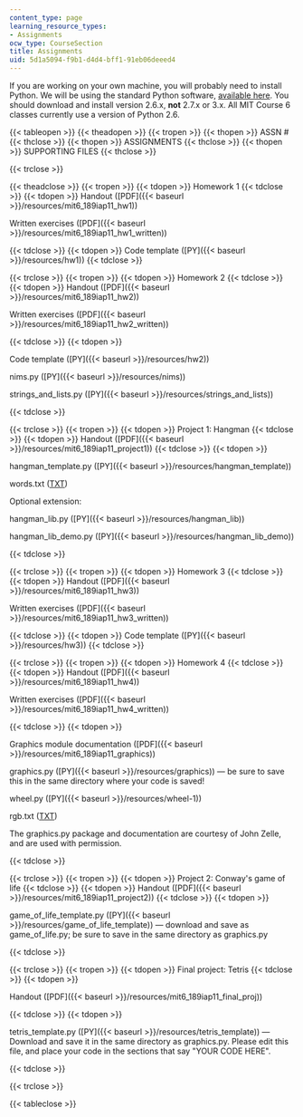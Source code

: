 ```yaml
---
content_type: page
learning_resource_types:
- Assignments
ocw_type: CourseSection
title: Assignments
uid: 5d1a5094-f9b1-d4d4-bff1-91eb06deeed4
---
```


If you are working on your own machine, you will probably need to install Python. We will be using the standard Python software, [available here](http://www.python.org/download/releases/2.6.6/). You should download and install version 2.6.x, **not** 2.7.x or 3.x. All MIT Course 6 classes currently use a version of Python 2.6.

{{< tableopen >}}
{{< theadopen >}}
{{< tropen >}}
{{< thopen >}}
ASSN #
{{< thclose >}}
{{< thopen >}}
ASSIGNMENTS
{{< thclose >}}
{{< thopen >}}
SUPPORTING FILES
{{< thclose >}}

{{< trclose >}}

{{< theadclose >}}
{{< tropen >}}
{{< tdopen >}}
Homework 1
{{< tdclose >}}
{{< tdopen >}}
Handout ([PDF]({{< baseurl >}}/resources/mit6_189iap11_hw1))

Written exercises ([PDF]({{< baseurl >}}/resources/mit6_189iap11_hw1_written))


{{< tdclose >}}
{{< tdopen >}}
Code template ([PY]({{< baseurl >}}/resources/hw1))
{{< tdclose >}}

{{< trclose >}}
{{< tropen >}}
{{< tdopen >}}
Homework 2
{{< tdclose >}}
{{< tdopen >}}
Handout ([PDF]({{< baseurl >}}/resources/mit6_189iap11_hw2))

Written exercises ([PDF]({{< baseurl >}}/resources/mit6_189iap11_hw2_written))


{{< tdclose >}}
{{< tdopen >}}


Code template ([PY]({{< baseurl >}}/resources/hw2))

nims.py ([PY]({{< baseurl >}}/resources/nims))

strings\_and\_lists.py ([PY]({{< baseurl >}}/resources/strings_and_lists))


{{< tdclose >}}

{{< trclose >}}
{{< tropen >}}
{{< tdopen >}}
Project 1: Hangman
{{< tdclose >}}
{{< tdopen >}}
Handout ([PDF]({{< baseurl >}}/resources/mit6_189iap11_project1))
{{< tdclose >}}
{{< tdopen >}}


hangman\_template.py ([PY]({{< baseurl >}}/resources/hangman_template))

words.txt ([TXT](/courses/electrical-engineering-and-computer-science/6-189-a-gentle-introduction-to-programming-using-python-january-iap-2011/assignments/words.txt))

Optional extension:

hangman\_lib.py ([PY]({{< baseurl >}}/resources/hangman_lib))

hangman\_lib\_demo.py ([PY]({{< baseurl >}}/resources/hangman_lib_demo))


{{< tdclose >}}

{{< trclose >}}
{{< tropen >}}
{{< tdopen >}}
Homework 3
{{< tdclose >}}
{{< tdopen >}}
Handout ([PDF]({{< baseurl >}}/resources/mit6_189iap11_hw3))

Written exercises ([PDF]({{< baseurl >}}/resources/mit6_189iap11_hw3_written))


{{< tdclose >}}
{{< tdopen >}}
Code template ([PY]({{< baseurl >}}/resources/hw3))
{{< tdclose >}}

{{< trclose >}}
{{< tropen >}}
{{< tdopen >}}
Homework 4
{{< tdclose >}}
{{< tdopen >}}
Handout ([PDF]({{< baseurl >}}/resources/mit6_189iap11_hw4))

Written exercises ([PDF]({{< baseurl >}}/resources/mit6_189iap11_hw4_written))


{{< tdclose >}}
{{< tdopen >}}


Graphics module documentation ([PDF]({{< baseurl >}}/resources/mit6_189iap11_graphics))

graphics.py ([PY]({{< baseurl >}}/resources/graphics)) — be sure to save this in the same directory where your code is saved!

wheel.py ([PY]({{< baseurl >}}/resources/wheel-1))

rgb.txt ([TXT](/courses/electrical-engineering-and-computer-science/6-189-a-gentle-introduction-to-programming-using-python-january-iap-2011/assignments/rgb.txt))

The graphics.py package and documentation are courtesy of John Zelle, and are used with permission.


{{< tdclose >}}

{{< trclose >}}
{{< tropen >}}
{{< tdopen >}}
Project 2: Conway's game of life
{{< tdclose >}}
{{< tdopen >}}
Handout ([PDF]({{< baseurl >}}/resources/mit6_189iap11_project2))
{{< tdclose >}}
{{< tdopen >}}


game\_of\_life\_template.py ([PY]({{< baseurl >}}/resources/game_of_life_template)) — download and save as game\_of\_life.py; be sure to save in the same directory as graphics.py


{{< tdclose >}}

{{< trclose >}}
{{< tropen >}}
{{< tdopen >}}
Final project: Tetris
{{< tdclose >}}
{{< tdopen >}}


Handout ([PDF]({{< baseurl >}}/resources/mit6_189iap11_final_proj))


{{< tdclose >}}
{{< tdopen >}}


tetris\_template.py ([PY]({{< baseurl >}}/resources/tetris_template)) — Download and save it in the same directory as graphics.py. Please edit this file, and place your code in the sections that say "YOUR CODE HERE".


{{< tdclose >}}

{{< trclose >}}

{{< tableclose >}}
